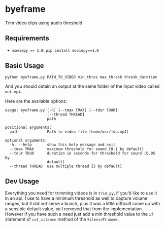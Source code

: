 # byeframe
Trim video clips using audio threshold

## Requirements

- `moviepy == 1.0`: `pip install moviepy==1.0`

## Basic Usage

`python byeframe.py PATH_TO_VIDEO min_thres max_thresh thresh_duration`

And you should obtain an output at the same folder of the input video
called `out.mp4`. 

Here are the available options:

```
usage: byeframe.py [-h] [--tmax TMAX] [--tdur TDUR]
                   [--thread THREAD]
                   path

positional arguments:
  path             Path to video file [home/usr/foo.mp4]

optional arguments:
  -h, --help       show this help message and exit
  --tmax TMAX      maximum threshold for sound [0.1 by default]
  --tdur TDUR      duration in seconds for threshold for sound [0.05 by
                   default]
  --thread THREAD  use multiple thread [3 by default]

```

## Dev Usage

Everything you need for trimming videos is in `trim.py`, if you'd like 
to use it in an api. I use to have a minimum threshold as well to capture
volume ranges, but it did not serve a bunch, plus it was a little difficult
come up with a sensible default value, so I removed that from the
implementation.
However if you have such a need just add a min threshold value to the `if`
statement of `cut_silence` method of the `SilenceTrimmer`.
